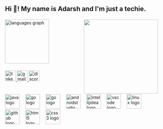 <h2 align="left">Hi 👋! My name is Adarsh and I'm just a techie.</h2>

###

<img align="right" height="244" src="https://images6.fanpop.com/image/photos/37500000/Chi-typing-on-a-computer-chis-sweet-home-chis-new-address-37597964-320-240.gif"  />

###

<div align="left">
  <img src="https://github-readme-stats.vercel.app/api/top-langs?username=adarshpandey18&locale=en&hide_title=false&layout=compact&card_width=320&langs_count=5&theme=react&hide_border=true" height="145" alt="languages graph"  />
</div>

###

<div align="left">
  <a href="https://www.linkedin.com/in/adarshpandey18" target="_blank">
    <img src="https://img.shields.io/static/v1?message=LinkedIn&logo=linkedin&label=&color=0077B5&logoColor=white&labelColor=&style=for-the-badge" height="35" alt="linkedin logo"  />
  </a>
  <a href="mailto:itsadarshvijaypandey@gmail.com" target="_blank">
    <img src="https://img.shields.io/static/v1?message=Gmail&logo=gmail&label=&color=D14836&logoColor=white&labelColor=&style=for-the-badge" height="35" alt="gmail logo"  />
  </a>
  <a href="www.youtube.com" target="_blank">
    <img src="https://img.shields.io/static/v1?message=Discord&logo=discord&label=&color=7289DA&logoColor=white&labelColor=&style=for-the-badge" height="35" alt="discord logo"  />
  </a>
</div>

###

<br clear="both">

<div align="left">
  <img src="https://skillicons.dev/icons?i=java" height="48" alt="java logo"  />
  <img width="11" />
  <img src="https://skillicons.dev/icons?i=dart" height="48" alt="go logo"  />
  <img width="11" />
  <img src="https://skillicons.dev/icons?i=flutter" height="48" alt="go logo"  />
  <img width="11" />
  <img src="https://skillicons.dev/icons?i=androidstudio" height="48" alt="androidstudio logo"  />
  <img width="11" />
  <img src="https://skillicons.dev/icons?i=idea" height="48" alt="intellijidea logo"  />
  <img width="11" />
  <img src="https://skillicons.dev/icons?i=vscode" height="48" alt="vscode logo"  />
  <img width="11" />
  <img src="https://skillicons.dev/icons?i=linux" height="48" alt="linux logo"  />
  <img width="11" />
  <img src="https://skillicons.dev/icons?i=github" height="48" alt="github logo"  />
  <img width="11" />
  <img src="https://skillicons.dev/icons?i=html" height="48" alt="html5 logo"  />
  <img width="11" />
  <img src="https://skillicons.dev/icons?i=css" height="48" alt="css3 logo"  />
</div>

###
